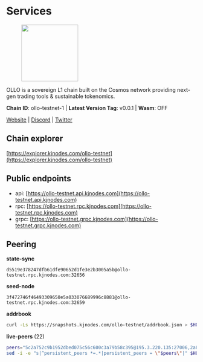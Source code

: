 # Services

<figure><img src="https://raw.githubusercontent.com/kj89/testnet_manuals/main/pingpub/logos/ollo.png" width="150" alt=""><figcaption></figcaption></figure>

OLLO is a sovereign L1 chain built on the Cosmos network providing  next-gen trading tools & sustainable tokenomics.

**Chain ID**: ollo-testnet-1 | **Latest Version Tag**: v0.0.1 | **Wasm**: OFF

[Website](https://www.ollostation.zone) | [Discord](https://discord.com/invite/GxBqZ9mSSm) | [Twitter](https://twitter.com/OLLOStation)




## Chain explorer
[https://explorer.kjnodes.com/ollo-testnet](https://explorer.kjnodes.com/ollo-testnet)

## Public endpoints

* api: [https://ollo-testnet.api.kjnodes.com](https://ollo-testnet.api.kjnodes.com)
* rpc: [https://ollo-testnet.rpc.kjnodes.com](https://ollo-testnet.rpc.kjnodes.com)
* grpc: [https://ollo-testnet.grpc.kjnodes.com](https://ollo-testnet.grpc.kjnodes.com)

## Peering

**state-sync**

```text
d5519e378247dfb61dfe90652d1fe3e2b3005a5b@ollo-testnet.rpc.kjnodes.com:32656
```

**seed-node**

```text
3f472746f46493309650e5a033076689996c8881@ollo-testnet.rpc.kjnodes.com:32659
```

**addrbook**
```bash
curl -Ls https://snapshots.kjnodes.com/ollo-testnet/addrbook.json > $HOME/.ollo/config/addrbook.json
```

**live-peers** (22)
```bash
peers="5c2a752c9b1952dbed075c56c600c3a79b58c395@195.3.220.135:27006,2a8f0fada8b8b71b8154cf30ce44aebea1b5fe3d@162.19.238.122:26656,d5519e378247dfb61dfe90652d1fe3e2b3005a5b@65.109.68.190:32656,43da48176665407ebbe40f809a0ec2c84ab0579e@65.109.24.121:26656,ad204b3422acb2e9a364941e540c99203ec22c5c@212.23.222.93:26656,60a8fdd419c20f509cf590a10978827bcf1cf25c@161.97.99.251:11656,536c816c0d32ceb601fcf047284f65dc68c0513a@65.21.134.202:26626,412da32e046360f7e5168a89f80172ad093b17d9@65.109.37.58:17656,a553ae4af55d127300dd707a46e715b47a82610a@65.21.131.215:26626,42beefd08b5f8580177d1506220db3a548090262@65.108.195.29:26116,9865c6e15faced6643adc228e3a59744e1b4e277@116.203.29.162:46656,0d642afa8df369a5021609c43bb7765a332a615f@65.109.106.91:17656,dba5e8b41c4e369418f83a449966e4eb7ca05cd4@65.109.23.114:18156,ef8863e006ba8eaea3aa8b780b01b82b401d7bd9@84.46.252.45:56656,dd577d8f2e997d7e70495640aff124ddb70d1a21@95.217.192.222:26656,3ea40f63890f10272201edf96d2a49e197e52091@65.108.105.48:18156,67d27bdbc3c444c557d555164518d8f551a922c5@136.243.103.32:46656,e53eedfc4c5c4487e1fba7f3b97de6aadfca8cea@5.161.179.64:26656,1d576b61c0c56a9b6ef6dabf336fd3cf04c017b1@95.217.223.85:15656,7dc63d58dccf6777206d5cdbc1ec1b9ba5221bd5@65.108.97.58:15656,8c4a28db4a9f4a37725d504d6f87fb5e1aee0266@49.12.216.13:46656,517786f9e5e9caf196fed64c2130528e0ef59643@65.109.70.23:18156"
sed -i -e "s|^persistent_peers *=.*|persistent_peers = \"$peers\"|" $HOME/.ollo/config/config.toml
```
